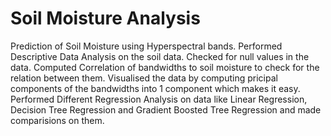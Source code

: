 # Soil Moisture Analysis
Prediction of Soil Moisture using Hyperspectral bands.
Performed Descriptive Data Analysis on the soil data.
Checked for null values in the data.
Computed Correlation of bandwidths to soil moisture to check for the relation between them.
Visualised the data by computing pricipal components of the bandwidths into 1 component which makes it easy.
Performed Different Regression Analysis on data like Linear Regression, Decision Tree Regression and Gradient Boosted Tree Regression and made comparisions on them.
